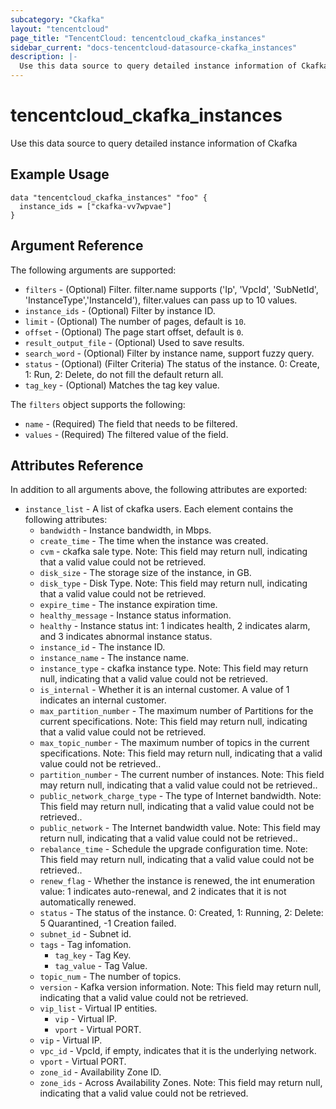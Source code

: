 ```yaml
---
subcategory: "Ckafka"
layout: "tencentcloud"
page_title: "TencentCloud: tencentcloud_ckafka_instances"
sidebar_current: "docs-tencentcloud-datasource-ckafka_instances"
description: |-
  Use this data source to query detailed instance information of Ckafka
---
```


# tencentcloud_ckafka_instances

Use this data source to query detailed instance information of Ckafka

## Example Usage

```hcl
data "tencentcloud_ckafka_instances" "foo" {
  instance_ids = ["ckafka-vv7wpvae"]
}
```

## Argument Reference

The following arguments are supported:

* `filters` - (Optional) Filter. filter.name supports ('Ip', 'VpcId', 'SubNetId', 'InstanceType','InstanceId'), filter.values can pass up to 10 values.
* `instance_ids` - (Optional) Filter by instance ID.
* `limit` - (Optional) The number of pages, default is `10`.
* `offset` - (Optional) The page start offset, default is `0`.
* `result_output_file` - (Optional) Used to save results.
* `search_word` - (Optional) Filter by instance name, support fuzzy query.
* `status` - (Optional) (Filter Criteria) The status of the instance. 0: Create, 1: Run, 2: Delete, do not fill the default return all.
* `tag_key` - (Optional) Matches the tag key value.

The `filters` object supports the following:

* `name` - (Required) The field that needs to be filtered.
* `values` - (Required) The filtered value of the field.

## Attributes Reference

In addition to all arguments above, the following attributes are exported:

* `instance_list` - A list of ckafka users. Each element contains the following attributes:
  * `bandwidth` - Instance bandwidth, in Mbps.
  * `create_time` - The time when the instance was created.
  * `cvm` - ckafka sale type. Note: This field may return null, indicating that a valid value could not be retrieved.
  * `disk_size` - The storage size of the instance, in GB.
  * `disk_type` - Disk Type. Note: This field may return null, indicating that a valid value could not be retrieved.
  * `expire_time` - The instance expiration time.
  * `healthy_message` - Instance status information.
  * `healthy` - Instance status int: 1 indicates health, 2 indicates alarm, and 3 indicates abnormal instance status.
  * `instance_id` - The instance ID.
  * `instance_name` - The instance name.
  * `instance_type` - ckafka instance type. Note: This field may return null, indicating that a valid value could not be retrieved.
  * `is_internal` - Whether it is an internal customer. A value of 1 indicates an internal customer.
  * `max_partition_number` - The maximum number of Partitions for the current specifications. Note: This field may return null, indicating that a valid value could not be retrieved.
  * `max_topic_number` - The maximum number of topics in the current specifications. Note: This field may return null, indicating that a valid value could not be retrieved..
  * `partition_number` - The current number of instances. Note: This field may return null, indicating that a valid value could not be retrieved..
  * `public_network_charge_type` - The type of Internet bandwidth. Note: This field may return null, indicating that a valid value could not be retrieved..
  * `public_network` - The Internet bandwidth value. Note: This field may return null, indicating that a valid value could not be retrieved..
  * `rebalance_time` - Schedule the upgrade configuration time. Note: This field may return null, indicating that a valid value could not be retrieved..
  * `renew_flag` - Whether the instance is renewed, the int enumeration value: 1 indicates auto-renewal, and 2 indicates that it is not automatically renewed.
  * `status` - The status of the instance. 0: Created, 1: Running, 2: Delete: 5 Quarantined, -1 Creation failed.
  * `subnet_id` - Subnet id.
  * `tags` - Tag infomation.
    * `tag_key` - Tag Key.
    * `tag_value` - Tag Value.
  * `topic_num` - The number of topics.
  * `version` - Kafka version information. Note: This field may return null, indicating that a valid value could not be retrieved.
  * `vip_list` - Virtual IP entities.
    * `vip` - Virtual IP.
    * `vport` - Virtual PORT.
  * `vip` - Virtual IP.
  * `vpc_id` - VpcId, if empty, indicates that it is the underlying network.
  * `vport` - Virtual PORT.
  * `zone_id` - Availability Zone ID.
  * `zone_ids` - Across Availability Zones. Note: This field may return null, indicating that a valid value could not be retrieved.


